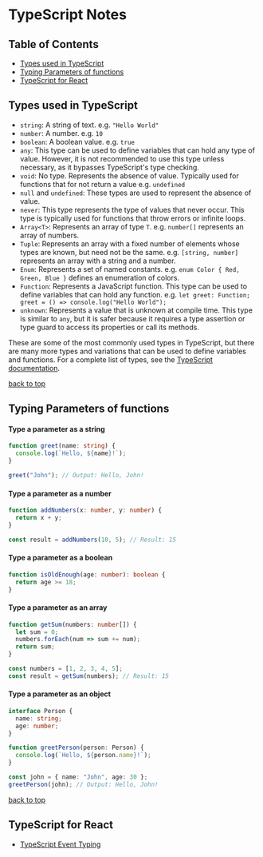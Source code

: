 # TypeScript Notes

## Table of Contents
* [Types used in TypeScript](#types-used-in-typescript)
* [Typing Parameters of functions](#typing-parameters-of-functions)
* [TypeScript for React](#typescript-for-react)

## Types used in TypeScript

* `string`: A string of text. e.g. `"Hello World"`
* `number`: A number. e.g. `10`
* `boolean`: A boolean value. e.g. `true`
* `any`: This type can be used to define variables that can hold any type of value. However, it is not recommended to use this type unless necessary, as it bypasses TypeScript's type checking.
* `void`: No type. Represents the absence of value. Typically used for functions that for not return a value e.g. `undefined`
* `null` and `undefined`: These types are used to represent the absence of value.
* `never`: This type represents the type of values that never occur. This type is typically used for functions that throw errors or infinite loops.
* `Array<T>`: Represents an array of type `T`. e.g. `number[]` represents an array of numbers.
* `Tuple`: Represents an array with a fixed number of elements whose types are known, but need not be the same. e.g. `[string, number]` represents an array with a string and a number.
* `Enum`: Represents a set of named constants. e.g. `enum Color { Red, Green, Blue }` defines an enumeration of colors.
* `Function`: Represents a JavaScript function. This type can be used to define variables that can hold any function. e.g. `let greet: Function; greet = () => console.log("Hello World");`
* `unknown`: Represents a value that is unknown at compile time. This type is similar to `any`, but it is safer because it requires a type assertion or type guard to access its properties or call its methods.

These are some of the most commonly used types in TypeScript, but there are many more types and variations that can be used to define variables and functions. For a complete list of types, see the [TypeScript documentation](https://www.typescriptlang.org/docs/handbook/2/everyday-types.html).

[back to top](#table-of-contents)

## Typing Parameters of functions

#### Type a parameter as a string

```ts
function greet(name: string) {
  console.log(`Hello, ${name}!`);
}

greet("John"); // Output: Hello, John!
```

#### Type a parameter as a number

```ts
function addNumbers(x: number, y: number) {
  return x + y;
}

const result = addNumbers(10, 5); // Result: 15
```

#### Type a parameter as a boolean

```ts
function isOldEnough(age: number): boolean {
  return age >= 18;
}
```

#### Type a parameter as an array

```ts
function getSum(numbers: number[]) {
  let sum = 0;
  numbers.forEach(num => sum += num);
  return sum;
}

const numbers = [1, 2, 3, 4, 5];
const result = getSum(numbers); // Result: 15
```

#### Type a parameter as an object

```ts
interface Person {
  name: string;
  age: number;
}

function greetPerson(person: Person) {
  console.log(`Hello, ${person.name}!`);
}

const john = { name: "John", age: 30 };
greetPerson(john); // Output: Hello, John!
```

[back to top](#table-of-contents)
  ## TypeScript for React
  
  - [TypeScript Event Typing](https://devtrium.com/posts/react-typescript-events)

